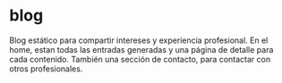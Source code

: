 # blog
Blog estático para compartir intereses y experiencia profesional.  En el home, estan todas las entradas generadas y una página de detalle para cada contenido.  También una sección de contacto, para contactar con otros profesionales.
